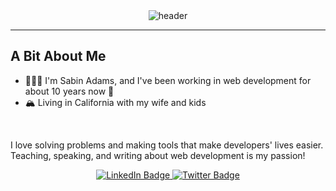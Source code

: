 <div id="header" align="center">
  <img src="https://res.cloudinary.com/sabinthedev/image/upload/v1661676030/Full-Stack_Web_Developer_Writer_Creator_gvyjle.png" alt="header">
  
</div>

<hr/>

## A Bit About Me

- 🙋🏻‍♂️ I'm Sabin Adams, and I've been working in web development for about 10 years now 🎉 <br/>
- 🏔 Living in California with my wife and kids <br/>
<br/>

I love solving problems and making tools that make developers' lives easier. Teaching, speaking, and writing about web development is my passion!

<div id="menu" align="center">
  <a href="https://www.linkedin.com/in/sabin-adams-656261122/">
      <img src="https://img.shields.io/badge/LinkedIn-blue?style=flat&logo=linkedin&logoColor=white" alt="LinkedIn Badge"/>
  </a>
  <a href="https://twitter.com/sabinthedev">
    <img src="https://img.shields.io/badge/Twitter-blue?style=flat&logo=twitter&logoColor=white" alt="Twitter Badge"/>
  </a>
  
</div>
